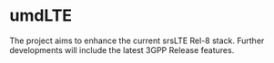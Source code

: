 # umdLTE
The project aims to enhance the current srsLTE Rel-8 stack. Further developments will include the latest 3GPP Release features. 
